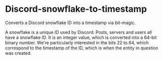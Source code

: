 # Discord-snowflake-to-timestamp
Converts a Discord snowflake ID into a timestamp via bit-magic.


A snowflake is a unique ID used by Discord. Posts, servers and users all have a snowflake ID. It is an integer value, which is converted into a 64-bit binary number. We're particularly interested in the bits 22 to 64, which correspond to the timestamp of the ID, which is when the entity in question was created.